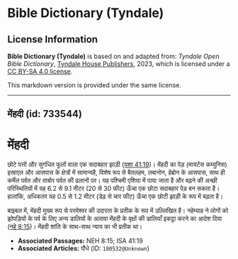 # Bible Dictionary (Tyndale)

## License Information

**Bible Dictionary (Tyndale)** is based on and adapted from: _Tyndale Open Bible Dictionary_, [Tyndale House Publishers](https://tyndaleopenresources.com/), 2023, which is licensed under a [CC BY-SA 4.0 license](https://creativecommons.org/licenses/by-sa/4.0/legalcode.en).

This markdown version is provided under the same license.



--------------------------------

## मेंहदी (id: 733544)

मेंहदी
======

छोटे पत्तों और सुगंधित फूलों वाला एक सदाबहार झाड़ी ([यशा 41:19](https://ref.ly/Isa41:19))। मेंहदी का पेड़ (मायर्टस कम्युनिस) इस्राएल और आसपास के क्षेत्रों में सामान्यहै, विशेष रूप से बैतलहम, लबानोन, हेब्रोन के आसपास, साथ ही कर्मेल पर्वत और ताबोर पर्वत की ढलानों पर। यह पश्चिमी एशिया में पाया जाता है और बढ़ने की अच्छी परिस्थितियों में यह 6\.2 से 9\.1 मीटर (20 से 30 फीट) ऊँचा एक छोटा सदाबहार पेड़ बन सकता है। हालांकि, अधिकतर यह 0\.5 से 1\.2 मीटर (डेढ़ से चार फीट) ऊँचा एक छोटी झाड़ी के रूप में बढ़ता है।

बाइबल में, मेंहदी मुख्य रूप से परमेश्वर की उदारता के प्रतीक के रूप में उल्लिखित है। नहेम्याह ने लोगों को झोपड़ियों के पर्व के लिए अन्य डालियों के अलावा मेंहदी के वृक्षों की डालियाँ इकट्ठा करने का आदेश दिया ([नहे 8:15](https://ref.ly/Neh8:15))। मेंहदी शांति के साथ\-साथ न्याय का भी प्रतीक था। 

* **Associated Passages:** NEH 8:15; ISA 41:19
* **Associated Articles:** पौधे (ID: `180532@Unknown`)

